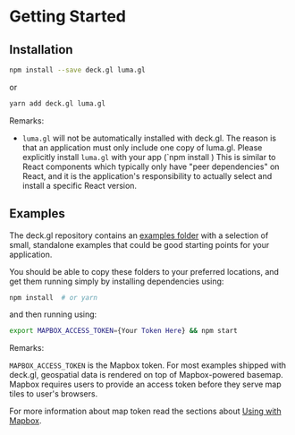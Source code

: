 # Getting Started

## Installation
```bash
npm install --save deck.gl luma.gl 
```
or
```bash
yarn add deck.gl luma.gl
```

Remarks:
* `luma.gl` will not be automatically installed with deck.gl.
  The reason is that an application must only include one copy of luma.gl.
  Please explicitly install `luma.gl` with your app (`npm install )
  This is similar to React components which typically only have "peer dependencies"
  on React, and it is the application's responsibility to actually
  select and install a specific React version.

## Examples

The deck.gl repository contains an
[examples folder](https://github.com/uber/deck.gl/tree/master/examples)
with a selection of small, standalone examples that could be good starting
points for your application.

You should be able to copy these folders to your preferred locations, and get them running simply by installing dependencies using:

```bash
npm install  # or yarn
```

and then running using:

```bash
export MAPBOX_ACCESS_TOKEN={Your Token Here} && npm start
```

Remarks:

`MAPBOX_ACCESS_TOKEN` is the Mapbox token. For most examples shipped with deck.gl, geospatial data is rendered on top of Mapbox-powered basemap. Mapbox requires users to provide an access token before
they serve map tiles to user's browsers.

For more information about map token read the sections about [Using with Mapbox](/docs/get-started/using-with-mapbox-gl.md).

